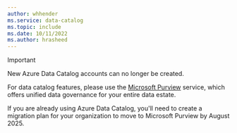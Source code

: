 ```yaml
---
author: whhender
ms.service: data-catalog
ms.topic: include
ms.date: 10/11/2022
ms.author: hrasheed
---
```

> [!IMPORTANT]
> New Azure Data Catalog accounts can no longer be created.
> 
> For data catalog features, please use the [Microsoft Purview](../../purview/overview.md) service, which offers unified data governance for your entire data estate.
>
> If you are already using Azure Data Catalog, you'll need to create a migration plan for your organization to move to Microsoft Purview by August 2025.
